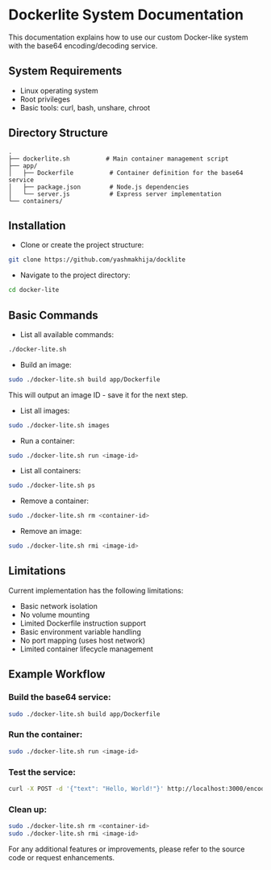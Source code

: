 # Dockerlite System Documentation

This documentation explains how to use our custom Docker-like system with the base64 encoding/decoding service.

## System Requirements

- Linux operating system
- Root privileges
- Basic tools: curl, bash, unshare, chroot

## Directory Structure

```
.
├── dockerlite.sh          # Main container management script
├── app/
│   ├── Dockerfile          # Container definition for the base64 service
│   ├── package.json        # Node.js dependencies
│   └── server.js           # Express server implementation
└── containers/
```

## Installation

- Clone or create the project structure:

```bash
git clone https://github.com/yashmakhija/docklite
```

- Navigate to the project directory:

```bash
cd docker-lite
```

## Basic Commands

- List all available commands:

```bash
./docker-lite.sh
```

- Build an image:

```bash
sudo ./docker-lite.sh build app/Dockerfile
```

This will output an image ID - save it for the next step.

- List all images:

```bash
sudo ./docker-lite.sh images
```

- Run a container:

```bash
sudo ./docker-lite.sh run <image-id>
```

- List all containers:

```bash
sudo ./docker-lite.sh ps
```

- Remove a container:

```bash
sudo ./docker-lite.sh rm <container-id>
```

- Remove an image:

```bash
sudo ./docker-lite.sh rmi <image-id>
```

## Limitations

Current implementation has the following limitations:

- Basic network isolation
- No volume mounting
- Limited Dockerfile instruction support
- Basic environment variable handling
- No port mapping (uses host network)
- Limited container lifecycle management

## Example Workflow

### Build the base64 service:

```bash
sudo ./docker-lite.sh build app/Dockerfile
```

### Run the container:

```bash
sudo ./docker-lite.sh run <image-id>
```

### Test the service:

```bash
curl -X POST -d '{"text": "Hello, World!"}' http://localhost:3000/encode
```

### Clean up:

```bash
sudo ./docker-lite.sh rm <container-id>
sudo ./docker-lite.sh rmi <image-id>
```

For any additional features or improvements, please refer to the source code or request enhancements.

